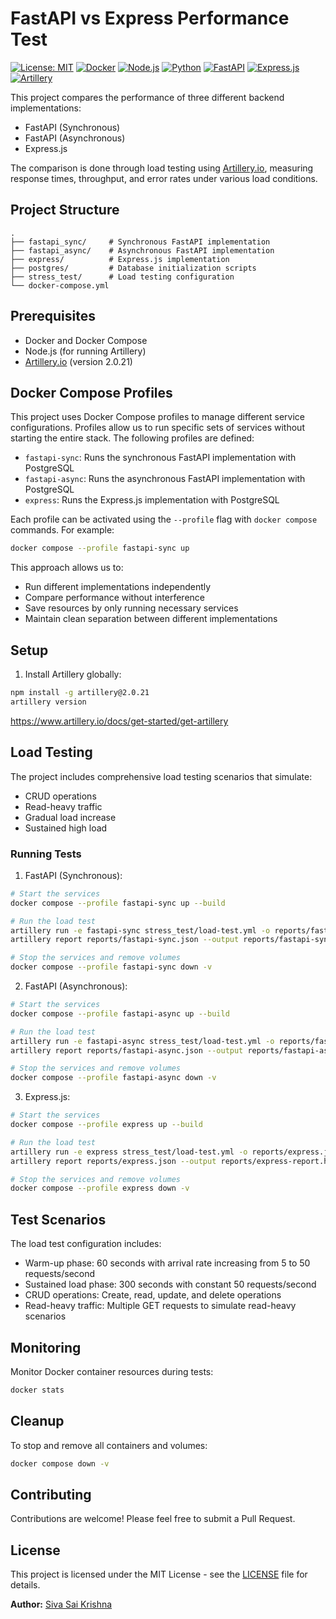 # FastAPI vs Express Performance Test

[![License: MIT](https://img.shields.io/badge/License-MIT-yellow.svg)](https://opensource.org/licenses/MIT)
[![Docker](https://img.shields.io/badge/docker-%230db7ed.svg?style=flat&logo=docker&logoColor=white)](https://www.docker.com/)
[![Node.js](https://img.shields.io/badge/Node.js-339933?style=flat&logo=nodedotjs&logoColor=white)](https://nodejs.org)
[![Python](https://img.shields.io/badge/Python-3776AB?style=flat&logo=python&logoColor=white)](https://www.python.org)
[![FastAPI](https://img.shields.io/badge/FastAPI-005571?style=flat&logo=fastapi)](https://fastapi.tiangolo.com)
[![Express.js](https://img.shields.io/badge/Express.js-000000?style=flat&logo=express&logoColor=white)](https://expressjs.com)
[![Artillery](https://img.shields.io/badge/Artillery-2.0.21-FF0000?style=flat&logo=artillery&logoColor=white)](https://artillery.io)

This project compares the performance of three different backend implementations:
- FastAPI (Synchronous)
- FastAPI (Asynchronous)
- Express.js

The comparison is done through load testing using [Artillery.io](https://www.artillery.io/), measuring response times, throughput, and error rates under various load conditions.

## Project Structure

```
.
├── fastapi_sync/     # Synchronous FastAPI implementation
├── fastapi_async/    # Asynchronous FastAPI implementation
├── express/          # Express.js implementation
├── postgres/         # Database initialization scripts
├── stress_test/      # Load testing configuration
└── docker-compose.yml
```

## Prerequisites

- Docker and Docker Compose
- Node.js (for running Artillery)
- [Artillery.io](Artillery.io) (version 2.0.21)

## Docker Compose Profiles

This project uses Docker Compose profiles to manage different service configurations. Profiles allow us to run specific sets of services without starting the entire stack. The following profiles are defined:

- `fastapi-sync`: Runs the synchronous FastAPI implementation with PostgreSQL
- `fastapi-async`: Runs the asynchronous FastAPI implementation with PostgreSQL
- `express`: Runs the Express.js implementation with PostgreSQL

Each profile can be activated using the `--profile` flag with `docker compose` commands. For example:
```bash
docker compose --profile fastapi-sync up
```

This approach allows us to:
- Run different implementations independently
- Compare performance without interference
- Save resources by only running necessary services
- Maintain clean separation between different implementations

## Setup

1. Install Artillery globally:
```bash
npm install -g artillery@2.0.21
artillery version 
```

https://www.artillery.io/docs/get-started/get-artillery

## Load Testing

The project includes comprehensive load testing scenarios that simulate:
- CRUD operations
- Read-heavy traffic
- Gradual load increase
- Sustained high load

### Running Tests

1. FastAPI (Synchronous):
```bash
# Start the services
docker compose --profile fastapi-sync up --build

# Run the load test
artillery run -e fastapi-sync stress_test/load-test.yml -o reports/fastapi-sync.json
artillery report reports/fastapi-sync.json --output reports/fastapi-sync-report.html

# Stop the services and remove volumes
docker compose --profile fastapi-sync down -v
```

2. FastAPI (Asynchronous):
```bash
# Start the services
docker compose --profile fastapi-async up --build

# Run the load test
artillery run -e fastapi-async stress_test/load-test.yml -o reports/fastapi-async.json
artillery report reports/fastapi-async.json --output reports/fastapi-async-report.html

# Stop the services and remove volumes
docker compose --profile fastapi-async down -v
```

3. Express.js:
```bash
# Start the services
docker compose --profile express up --build

# Run the load test
artillery run -e express stress_test/load-test.yml -o reports/express.json
artillery report reports/express.json --output reports/express-report.html

# Stop the services and remove volumes
docker compose --profile express down -v
```

## Test Scenarios

The load test configuration includes:
- Warm-up phase: 60 seconds with arrival rate increasing from 5 to 50 requests/second
- Sustained load phase: 300 seconds with constant 50 requests/second
- CRUD operations: Create, read, update, and delete operations
- Read-heavy traffic: Multiple GET requests to simulate read-heavy scenarios

## Monitoring

Monitor Docker container resources during tests:
```bash
docker stats
```

## Cleanup

To stop and remove all containers and volumes:
```bash
docker compose down -v
```

## Contributing

Contributions are welcome! Please feel free to submit a Pull Request.

## License

This project is licensed under the MIT License - see the [LICENSE](LICENSE) file for details.

**Author:** [Siva Sai Krishna](https://github.com/ysskrishna)